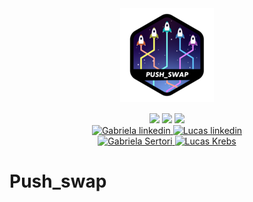 <div align="center">
	<div style="margin-bottom:3%">
		<a href="https://www.42sp.org.br/">
			<img src="./img/push_swapn.png" alt="push_swap logo"/>
		</a>
	</div>
	<div>
		<img src="https://img.shields.io/badge/language-C-blue" />
		<img src="https://img.shields.io/badge/version-1-blue" />
		<img src="https://img.shields.io/badge/grade-100-green" />
	</div>
		<div>
		<a href="https://www.linkedin.com/in/gabriela-sertori-50b390189/">
			<img alt="Gabriela linkedin" src="https://img.shields.io/badge/-gabisertori-blue?style=flat&logo=Linkedin&logoColor=white" />
		</a>
		<a href="https://www.linkedin.com/in/lucas-k-a555bb199/">
			<img alt="Lucas linkedin" src="https://img.shields.io/badge/-krebscoder-blue?style=flat&logo=Linkedin&logoColor=white" />
		</a>
	</div>
	<div>
			<a href="https://github.com/gabrielasertori">
			<img alt="Gabriela Sertori" src="https://img.shields.io/badge/-gabisertori-blue?style=flat&logo=github&logoColor=white" />
		</a>
		<a href="https://github.com/KrebsCoder">
			<img alt="Lucas Krebs" src="https://img.shields.io/badge/-krebscoder-blue?style=flat&logo=github&logoColor=white"/>
		</a>
	</div>
</div>

# Push_swap


